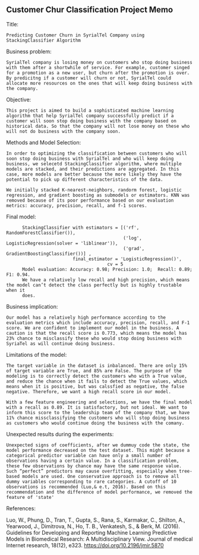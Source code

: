 ## Customer Chur Classification Project Memo

Title: 

    Predicting Customer Churn in SyrialTel Company using StackingClassifier Algorithm

Business problem: 

    SyrialTel company is losing money on customers who stop doing business with them after a shortwhile of service. For example, customer singed for a promotion as a new user, but churn after the promotion is over. By predicitng if a customer will churn or not, SyrialTel could allocate more resources on the ones that will keep doing business with the company. 

Objective: 

    This project is aimed to build a sophisticated machine learning algorithm that help SyrialTel company successfully predict if a customer will soon stop doing business with the company based on historical data. So that the company will not lose money on these who will not do business with the company soon. 
    
Methods and Model Selection:

    In order to optimizing the classification between customers who will soon stop doing business with SyrialTel and who will keep doing business, we selecetd StackingClassifier algorithm, where multiple models are stacked, and their predictions are aggregated. In this case, more models are better because the more likely they have the potential to pick up different characteristics of the data.
    
    We initially stacked K-nearest-neighbors, randorm forest, logistic regression, and gradient boosting as submodels or estimators. KNN was removed because of its poor performance based on our evaluation metrics: accuracy, precision, recall, and f-1 scores. 

Final model: 

          StackingClassifier with estimators = [('rf', RandomForestClassifier()),
                                                ('log', LogisticRegression(solver = 'liblinear')),                                                     
                                                ('grad', GradientBoostingClassifier())] , 
                             final_estimator = 'LogisticRegression()',
                                          cv = 5
          Model evaluation: Accuracy: 0.98; Precision: 1.0;  Recall: 0.89;  F1: 0.94. 
          We have a relatively low recall and high precision, which means the model can’t detect the class perfectly but is highly trustable when it 
          does. 


Business implication:

    Our model has a relatively high performance according to the evaluation metrics which include accuracy, precision, recall, and F-1 score. We are confident to implement our model in the business. A caution is that the recall score is 0.773, which means the model has 23% chance to misclassify these who would stop doing business with SyriaTel as will continue doing business. 


Limitations of the model: 

    The target variable in the dataset is inbalanced. There are only 15% of target variable are True, and 85% are False. The purpose of the modeling is to correctly detect the customers who with a True value, and reduce the chance when it fails to detect the True values, which means when it is positive, but was calssfied as negative, the false negative. Therefore, we want a high recall score in our model.

    With a few feature engineering and selections, we have the final model with a recall as 0.89. It is satisfactory, but not ideal. We want to inform this score to the leadership team of the company that, we have 11% chance missclassifying the customers who will stop doing business as customers who would continue doing the business with the comany. 


Unexpected results during the experiments:

    Unexpected signs of coefficients, after we dummuy code the state, the model performance decreased on the test dataset. This might because a categorical predictor variable can have only a small number of observations having a certain value. In a classification problem, these few observations by chance may have the same response value. Such “perfect” predictors may cause overfitting, especially when tree-based models are used. One conservative approach is to remove all dummy variables corresponding to rare categories. A cutoff of 10 observations is recommended (Luo,& e.t, 2016). Based on this recommendation and the difference of model performance, we removed the feature of 'state'



References:

Luo, W., Phung, D., Tran, T., Gupta, S., Rana, S., Karmakar, C., Shilton, A., Yearwood, J., Dimitrova, N., Ho, T. B., Venkatesh, S., & Berk, M. (2016). Guidelines for Developing and Reporting Machine Learning Predictive Models in Biomedical Research: A Multidisciplinary View. Journal of medical Internet research, 18(12), e323. https://doi.org/10.2196/jmir.5870
